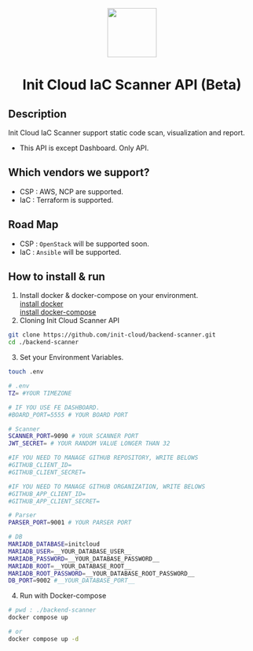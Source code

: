 
<div align="center">  
 <img src="https://github.com/init-cloud/backend-scanner/tree/main/docs/logo.png" width="100">

# Init Cloud IaC Scanner API (Beta)
</div>

## Description
Init Cloud IaC Scanner support static code scan, visualization and report.
* This API is except Dashboard. Only API.

## Which vendors we support?
* CSP : AWS, NCP are supported.
* IaC : Terraform is supported.

## Road Map
* CSP : `OpenStack` will be supported soon.
* IaC : `Ansible` will be supported.

## How to install & run
1. Install docker & docker-compose on your environment.  
   [install docker](https://docs.docker.com/engine/install/ubuntu/)  
   [install docker-compose](https://docs.docker.com/compose/install/linux/)
2. Cloning Init Cloud Scanner API
```bash
git clone https://github.com/init-cloud/backend-scanner.git
cd ./backend-scanner
```  
3. Set your Environment Variables.
```bash
touch .env
```
```bash
# .env
TZ= #YOUR TIMEZONE

# IF YOU USE FE DASHBOARD.
#BOARD_PORT=5555 # YOUR BOARD PORT

# Scanner
SCANNER_PORT=9090 # YOUR SCANNER PORT
JWT_SECRET= # YOUR RANDOM VALUE LONGER THAN 32

#IF YOU NEED TO MANAGE GITHUB REPOSITORY, WRITE BELOWS
#GITHUB_CLIENT_ID=  
#GITHUB_CLIENT_SECRET= 

#IF YOU NEED TO MANAGE GITHUB ORGANIZATION, WRITE BELOWS
#GITHUB_APP_CLIENT_ID=
#GITHUB_APP_CLIENT_SECRET=

# Parser
PARSER_PORT=9001 # YOUR PARSER PORT

# DB
MARIADB_DATABASE=initcloud
MARIADB_USER=__YOUR_DATABASE_USER__
MARIADB_PASSWORD=__YOUR_DATABASE_PASSWORD__
MARIADB_ROOT=__YOUR_DATABASE_ROOT__
MARIADB_ROOT_PASSWORD=__YOUR_DATABASE_ROOT_PASSWORD__
DB_PORT=9002 #__YOUR_DATABASE_PORT__ 

```   
4. Run with Docker-compose
```bash
# pwd : ./backend-scanner
docker compose up

# or
docker compose up -d
```
